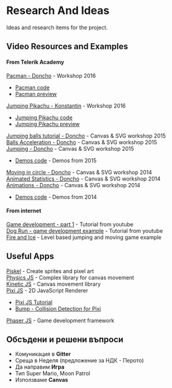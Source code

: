 # Research And Ideas

Ideas and research items for the project.

## Video Resources and Examples

#### From Telerik Academy

[Pacman - Doncho](https://www.youtube.com/watch?v=NQYdKC6nK6o) - Workshop 2016  
 - [Pacman code](https://telerikacademy.com/Courses/LectureResources/8597/Pacman-Source)  
 - [Pacman preview](https://telerikacademy.com/Courses/LectureResources/8598/Pacman-Preview)  
 
[Jumping Pikachu - Konstantin](https://www.youtube.com/watch?v=lQjllghKKxw) - Workshop 2016  
 - [Jumping Pikachu code](https://telerikacademy.com/Courses/LectureResources/8611/Jumping-Pikachu-Source)  
 - [Jumping Pikachu preview](https://telerikacademy.com/Courses/LectureResources/8612/Jumping-Pikachu-Preview)  
 
[Jumping balls tutorial - Doncho](https://www.youtube.com/watch?v=u1ZhDhBZQQ4) - Canvas & SVG workshop 2015  
[Balls Acceleration - Doncho](https://www.youtube.com/watch?v=hvLlVuU1hxo) - Canvas & SVG workshop 2015  
[Jumping - Doncho](https://www.youtube.com/watch?v=lnhP6cvrN3c) - Canvas & SVG workshop 2015
 - [Demos code](https://github.com/TelerikAcademy/JavaScript-UI-and-DOM/tree/2015/06.%20Animations%20with%20HTML5%20Canvas/live-demos) - Demos from 2015  

[Moving in circle - Doncho](https://www.youtube.com/watch?v=OB1-3CzL_94) - Canvas & SVG workshop 2014  
[Animated Statistics - Doncho](https://www.youtube.com/watch?v=5HdoWXohD5I) - Canvas & SVG workshop 2014  
[Animations - Doncho](https://www.youtube.com/watch?v=6qIxFa9vM0E) - Canvas & SVG workshop 2014  
 - [Demos code](https://telerikacademy.com/Courses/LectureResources/4073/%D0%94%D0%B5%D0%BC%D0%BE-%D0%BD%D0%B0-%D0%B6%D0%B8%D0%B2%D0%BE) - Demos from 2014   
#### From internet 

[Game development - part 1](https://www.youtube.com/watch?v=w86CZ79IHj8&list=PLX96T4AVTGy5wYIlbZYaFeFG8jnPNakBP&index=1) - Tutorial from youtube  
[Dog Run - game development example](https://www.youtube.com/watch?v=s1NwMmjnrTY) - Tutorial from youtube   
[Fire and Ice](https://www.youtube.com/watch?v=1t782B0zK3Y) - Level based jumping and moving game example

## Useful Apps

[Piskel](http://www.piskelapp.com/) - Create sprites and pixel art  
[Physics JS](http://wellcaffeinated.net/PhysicsJS/#demo-0) - Complex library for canvas movement  
[Kinetic JS](http://agavestorm.com/kineticjs/) - Canvas movement library  
[Pixi JS](http://www.pixijs.com/) - 2D JavaScript Renderer  
 - [Pixi JS Tutorial](https://github.com/kittykatattack/learningPixi#using-a-texture-atlas)  
 - [Bump - Collision Detection for Pixi](https://github.com/kittykatattack/bump#hit)  
 
[Phaser JS](https://phaser.io/) - Game development framework  

## Обсъдени и решени въпроси

- Комуникация в **Gitter**
- Среща в Неделя (предложение за НДК - Перото)
- Да направим **Игра**
- Тип Super Mario, Moon Patrol
- Използваме **Canvas**
